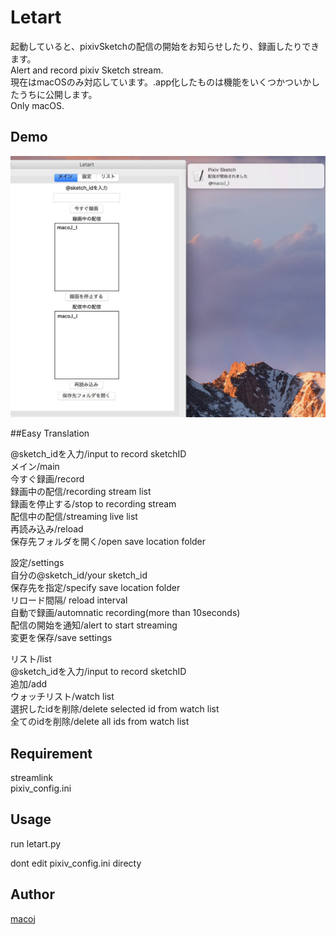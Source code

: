 # Letart
起動していると、pixivSketchの配信の開始をお知らせしたり、録画したりできます。  
Alert and record pixiv Sketch stream.  
現在はmacOSのみ対応しています。.app化したものは機能をいくつかついかしたうちに公開します。  
Only macOS.  

## Demo
![sample](https://github.com/macoJ-J/Letart/blob/master/sample.jpg)

##Easy Translation
  
@sketch_idを入力/input to record sketchID  
メイン/main  
今すぐ録画/record  
録画中の配信/recording stream list  
録画を停止する/stop to recording stream  
配信中の配信/streaming live list  
再読み込み/reload  
保存先フォルダを開く/open save location folder  
  
設定/settings  
自分の@sketch_id/your sketch_id  
保存先を指定/specify save location folder  
リロード間隔/ reload interval  
自動で録画/automnatic recording(more than 10seconds)  
配信の開始を通知/alert to start streaming  
変更を保存/save settings  
  
リスト/list  
@sketch_idを入力/input to record sketchID  
追加/add  
ウォッチリスト/watch list  
選択したidを削除/delete selected id from watch list  
全てのidを削除/delete all ids from watch list  


## Requirement
streamlink   
pixiv_config.ini

## Usage
run letart.py

dont edit pixiv_config.ini directy

## Author

[macoj](https://github.com/macoJ-J)
